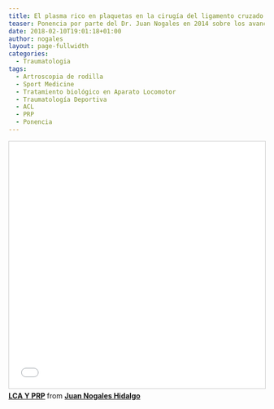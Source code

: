```yaml
---
title: El plasma rico en plaquetas en la cirugía del ligamento cruzado anterior
teaser: Ponencia por parte del Dr. Juan Nogales en 2014 sobre los avances en la cirugía del ligamento cruzado anterior y la utilización de factores de crecieminto.
date: 2018-02-10T19:01:18+01:00
author: nogales
layout: page-fullwidth
categories:
  - Traumatologia
tags:
  - Artroscopia de rodilla
  - Sport Medicine
  - Tratamiento biológico en Aparato Locomotor
  - Traumatología Deportiva
  - ACL
  - PRP
  - Ponencia
---
```

<div style="margin-bottom: 5px;">
  <iframe src="//www.slideshare.net/slideshow/embed_code/key/Uxg53QlNJE5bl" width="595" height="485" frameborder="0" marginwidth="0" marginheight="0" scrolling="no" style="border:1px solid #CCC; border-width:1px; margin-bottom:5px; max-width: 100%;" allowfullscreen> </iframe> <div style="margin-bottom:5px"> <strong> <a href="//www.slideshare.net/JuanNogalesHidalgo/lca-y-prp" title="LCA Y PRP" target="_blank">LCA Y PRP</a> </strong> from <strong><a href="https://www.slideshare.net/JuanNogalesHidalgo" target="_blank">Juan Nogales Hidalgo</a></strong> </div>
</div>